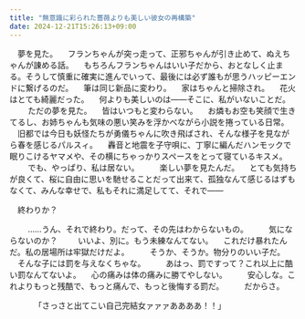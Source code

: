 ```yaml
---
title: "無意識に彩られた薔薇よりも美しい彼女の再構築"
date: 2024-12-21T15:26:13+09:00
---
```

　夢を見た。
　フランちゃんが突っ走って、正邪ちゃんが引き止めて、ぬえちゃんが諌める話。
　もちろんフランちゃんはいい子だから、おとなしく止まる。そうして慎重に確実に進んでいって、最後には必ず誰もが思うハッピーエンドに繋げるのだ。
　筆は同じ新品に変わり。
　家はちゃんと掃除され。
　花火はとても綺麗だった。
　何よりも美しいのは――そこに、私がいないことだ。
　
　ただの夢を見た。
　皆はいつもと変わらない。
　お燐もお空も笑顔で生きてるし、お姉ちゃんも気味の悪い笑みを浮かべながら小説を捲っている日常。
　旧都では今日も妖怪たちが勇儀ちゃんに吹き飛ばされ、そんな様子を見ながら春を感じるパルスィ。
　轟音と地震を子守唄に、丁寧に編んだハンモックで眠りこけるヤマメや、その横にちゃっかりスペースをとって寝ているキスメ。
　
　でも、やっぱり、私は居ない。
　
　楽しい夢を見たんだ。
　とても気持ちが良くて、桜に自由に思いを馳せることだって出来て、孤独なんて感じるはずもなくて、みんな幸せで、私もそれに満足してて、それで――
　
　



　終わりか？
　


　
　……うん、それで終わり。だって、その先はわからないもの。
　
　気にならないのか？
　
　いいよ、別に。もう未練なんてない。
　これだけ暴れたんだ。私の居場所は牢獄だけだよ。
　
　そうか、そうか。物分りのいい子だ。
　そんな子には罰を与えなくちゃな。
　
　あはっ、罰ですって？これ以上に酷い罰なんてないよ。
　心の痛みは体の痛みに勝てやしない。
　
　安心しな。これよりもっと残酷で、もっと痛んで、もっと後悔する罰だ。
　
　だからさ。






　
　
　「さっさと出てこい自己完結女ァァァああああ！！」






　

